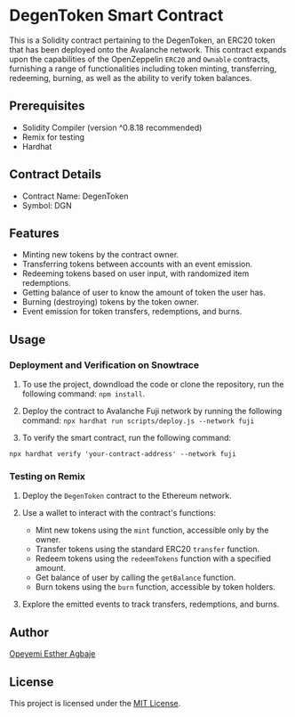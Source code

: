 
# DegenToken Smart Contract

This is a Solidity contract pertaining to the DegenToken, an ERC20 token that has been deployed onto the Avalanche network. This contract expands upon the capabilities of the OpenZeppelin `ERC20` and `Ownable` contracts, furnishing a range of functionalities including token minting, transferring, redeeming, burning, as well as the ability to verify token balances.

## Prerequisites

- Solidity Compiler (version ^0.8.18 recommended)
- Remix for testing
- Hardhat

## Contract Details

- Contract Name: DegenToken
- Symbol: DGN

## Features

- Minting new tokens by the contract owner.
- Transferring tokens between accounts with an event emission.
- Redeeming tokens based on user input, with randomized item redemptions.
- Getting balance of user to know the amount of token the user has.
- Burning (destroying) tokens by the token owner.
- Event emission for token transfers, redemptions, and burns.
  
## Usage

### Deployment and Verification on Snowtrace

1. To use the project, downdload the code or clone the repository, run the following command:
   `npm install`.

2. Deploy the contract to Avalanche Fuji network by running the following command:
   `npx hardhat run scripts/deploy.js --network fuji`

3. To verify the smart contract, run the following command:

  `npx hardhat verify 'your-contract-address' --network fuji`

### Testing on Remix

1. Deploy the `DegenToken` contract to the Ethereum network.

2. Use a wallet to interact with the contract's functions:
   - Mint new tokens using the `mint` function, accessible only by the owner.
   - Transfer tokens using the standard ERC20 `transfer` function.
   - Redeem tokens using the `redeemTokens` function with a specified amount.
   - Get balance of user by calling the `getBalance` function.
   - Burn tokens using the `burn` function, accessible by token holders.

3. Explore the emitted events to track transfers, redemptions, and burns.


## Author

[Opeyemi Esther Agbaje](https://github.com/esteriella)

## License

This project is licensed under the [MIT License](LICENSE).
